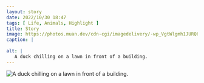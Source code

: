```yaml
---
layout: story
date: 2022/10/30 18:47
tags: [ Life, Animals, Highlight ]
title: Story
image: https://photos.muan.dev/cdn-cgi/imagedelivery/-wp_VgtWlgmh1JURQ8t1mg/5ebcef64-3e61-4fdf-504a-6de394b7f300/public
caption: |
   
alt: |
   A duck chilling on a lawn in front of a building.
---
```


![A duck chilling on a lawn in front of a building.](https://photos.muan.dev/cdn-cgi/imagedelivery/-wp_VgtWlgmh1JURQ8t1mg/5ebcef64-3e61-4fdf-504a-6de394b7f300/public)


